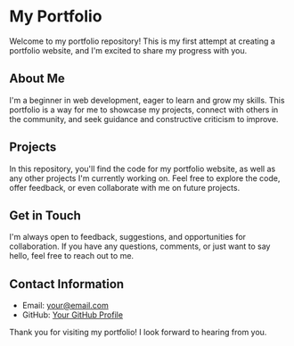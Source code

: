 # My Portfolio

Welcome to my portfolio repository! This is my first attempt at creating a portfolio website, and I'm excited to share my progress with you.

## About Me

I'm a beginner in web development, eager to learn and grow my skills. This portfolio is a way for me to showcase my projects, connect with others in the community, and seek guidance and constructive criticism to improve.

## Projects

In this repository, you'll find the code for my portfolio website, as well as any other projects I'm currently working on. Feel free to explore the code, offer feedback, or even collaborate with me on future projects.

## Get in Touch

I'm always open to feedback, suggestions, and opportunities for collaboration. If you have any questions, comments, or just want to say hello, feel free to reach out to me.

## Contact Information

- Email: [your@email.com](mailto:yournetprovider@email.com)
- GitHub: [Your GitHub Profile](https://github.com/YourNetProvider)

Thank you for visiting my portfolio! I look forward to hearing from you.
